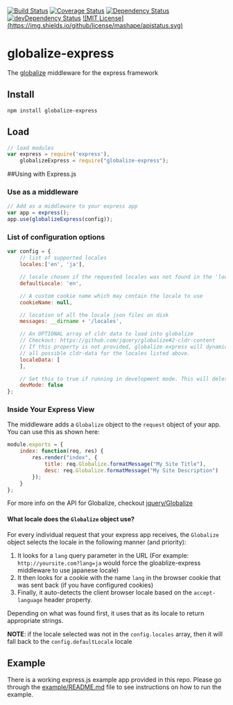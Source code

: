[![Build Status](https://img.shields.io/codeship/ac9f04d0-b318-0132-f2c3-7e1d8cf367b9/master.svg)](https://codeship.com/projects/70145)
[![Coverage Status](https://coveralls.io/repos/devangnegandhi/globalize-express/badge.svg?branch=master)](https://coveralls.io/r/devangnegandhi/globalize-express?branch=master)
[![Dependency Status](https://david-dm.org/devangnegandhi/globalize-express.svg)](https://david-dm.org/devangnegandhi/globalize-express)
[![devDependency Status](https://david-dm.org/devangnegandhi/globalize-express/dev-status.svg)](https://david-dm.org/devangnegandhi/globalize-express#info=devDependencies)
[![MIT License] (https://img.shields.io/github/license/mashape/apistatus.svg)](https://github.com/devangnegandhi/globalize-express/blob/master/LICENSE)

# globalize-express
The [globalize](https://github.com/jquery/globalize) middleware for the express framework

## Install

    npm install globalize-express

## Load

```javascript
// load modules
var express = require('express'),
    globalizeExpress = require("globalize-express");

```

##Using with Express.js

### Use as a middleware

```javascript
// Add as a middleware to your express app
var app = express();
app.use(globalizeExpress(config));

```

### List of configuration options

```javascript
var config = {
    // list of supported locales
    locales:['en', 'ja'],

    // locale chosen if the requested locales was not found in the 'locales' array
    defaultLocale: 'en',

    // A custom cookie name which may contain the locale to use
    cookieName: null,

    // location of all the locale json files on disk
    messages: __dirname + '/locales',

    // An OPTIONAL array of cldr data to load into globalize
    // Checkout: https://github.com/jquery/globalize#2-cldr-content
    // If this property is not provided, globalize-express will dynamically load
    // all possible cldr-data for the locales listed above.
    localeData: [
    ],

    // Set this to true if running in development mode. This will delete cache before every access for localized string
    devMode: false
};
```

### Inside Your Express View
The middleware adds a `Globalize` object to the `request` object of your app. You can use this as shown here:

```javascript
module.exports = {
    index: function(req, res) {
        res.render("index", {
            title: req.Globalize.formatMessage("My Site Title"),
            desc: req.Globalize.formatMessage("My Site Description")
        });
    }
};
```

For more info on the API for Globalize, checkout [jquery/Globalize](https://github.com/jquery/globalize)

#### What locale does the `Globalize` object use?
For every individual request that your express app receives, the `Globalize` object selects the locale in the following manner (and priority):

1. It looks for a `lang` query parameter in the URL (For example: `http://yoursite.com?lang=ja` would force the gloablize-express middleware to use japanese locale)
2. It then looks for a  cookie with the name `lang` in the browser cookie that was sent back (if you have configured cookies)
3. Finally, it auto-detects the client browser locale based on the `accept-language` header property.

Depending on what was found first, it uses that as its locale to return appropriate strings.

**NOTE**: if the locale selected was not in the `config.locales` array, then it will fall back to the `config.defaultLocale` locale

## Example
There is a working express.js example app provided in this repo. Please go through the [example/README.md](https://github.com/devangnegandhi/globalize-express/tree/master/example) file to see instructions on how to run the example.